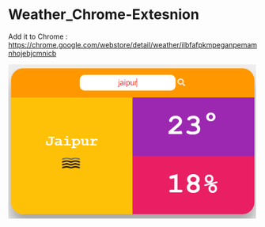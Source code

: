 # Weather_Chrome-Extesnion

Add it to Chrome : https://chrome.google.com/webstore/detail/weather/ilbfafpkmpeganpemamnhojebjcmnicb

![alt text](screenshot.png)
